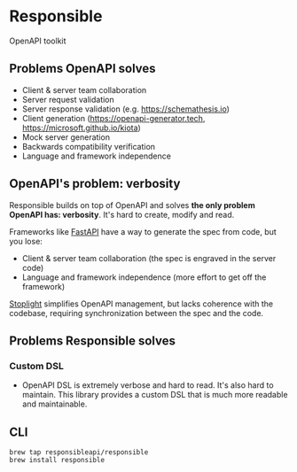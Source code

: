 # Responsible

OpenAPI toolkit

## Problems OpenAPI solves

- Client & server team collaboration
- Server request validation
- Server response validation (e.g. https://schemathesis.io)
- Client generation (https://openapi-generator.tech, https://microsoft.github.io/kiota)
- Mock server generation
- Backwards compatibility verification
- Language and framework independence

## OpenAPI's problem: verbosity

Responsible builds on top of OpenAPI and solves **the only problem OpenAPI has: verbosity**.
It's hard to create, modify and read.

Frameworks like [FastAPI](https://fastapi.tiangolo.com) have a way to generate the spec from code, but you lose:

- Client & server team collaboration (the spec is engraved in the server code)
- Language and framework independence (more effort to get off the framework)

[Stoplight](https://stoplight.io) simplifies OpenAPI management, but lacks coherence with the codebase,
requiring synchronization between the spec and the code.

## Problems Responsible solves

### Custom DSL

- OpenAPI DSL is extremely verbose and hard to read. It's also hard to maintain. This library provides a custom DSL that
  is much more readable and maintainable.

## CLI

```shell
brew tap responsibleapi/responsible
brew install responsible
```
